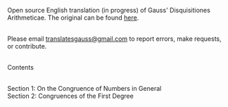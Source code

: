 Open source English translation (in progress) of Gauss' Disquisitiones Arithmeticae.  The original can be found <a href="https://gdz.sub.uni-goettingen.de/id/PPN235993352">here</a>.<br><br>

Please email translatesgauss@gmail.com to report errors, make requests, or contribute. <br><br>

Contents <br><br>

Section 1: On the Congruence of Numbers in General <br>
Section 2: Congruences of the First Degree
